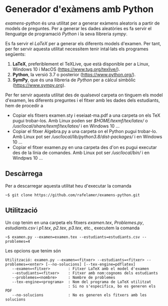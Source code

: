 # Generador d'exàmens amb Python

*examens-python* és una utilitat per a generar exàmens aleatoris a partir de models de preguntes. Per a generar les dades aleatòries es fa servir el llenguatge de programació _Python_ i la seva llibreria _sympy_.

Es fa servir el _LaTeX_ per a generar els diferents models d'examen. Per tant, per fer servir aquesta utilitat necessitem tenir intal·lats els programes següents:

1. **LaTeX**, preferiblement el TeXLive, que està disponible per a Linux, Windows 10 i MacOS (https://www.tug.org/texlive/).
2. **Python**, la versió 3.7 o posterior (https://www.python.org/).
3. **SymPy**, que és una llibreria de _Python_ per a càlcul simbòlic (https://www.sympy.org).

Per fer servir aquesta utilitat des de qualsevol carpeta on tinguem els model d'examen, les diferents preguntes i el fitxer amb les dades dels estudiants, hem de procedir a

* Copiar els fitxers examen.sty i eseiaat-ma.pdf a una carpeta on els TeX pugui trobar-los. Amb Linux poden ser _$HOME/texmf/tex/latex/_ o _/usr/local/share/texmf/tex/latex/_ i en Windows 10 ...
* Copiar el fitxer Algebra.py a una carpeta on el Python pugui trobar-lo. Amb Linux pot ser _/usr/local/lib/python3.8/dist-packages/_ i en Windows 10 ...
* Copiar el fitxer examen.py en una carpeta des d'on es pugui executar des de la línia de comandes. Amb Linux pot ser _/usr/local/bin/_ i en Windpws 10 ...

## Descàrrega

Per a descarregar aquesta utilitat heu d'executar la comanda
```
~$ git clone https://github.com/rafelamer/examens-python.git
```

## Utilització

Un cop tenim en una carpeta els fitxers _examen.tex_, _Problemes.py_, _estudiants.csv_ i _p1.tex_, _p2.tex_, _p3.tex_, etc., executem la comanda
```
~$ examen.py --examen=examen.tex --estudiants=estudiants.csv --problemes=4
```
Les opcions que tenim són
```
Utilització: examen.py --examen=<fitxer> --estudiants=<fitxer> --problemes=<enter> [--no-solucions] [--tex-engine=pdflatex]
   --examen=<fitxer>        : Fitxer LaTeX amb el model d'examen
   --estudiants=<fitxer>    : Fitxer amb nom:cognoms dels estudiants
   --problemes=<nombre>     : Nombre de problemes
   --tex-engine=<programa>  : Nom del programa de LaTeX utilitzat
                            : Si no s'especifica, bo es generen els PDF
   --no-solucions           : No es generen els fitxers amb les solucions

```
